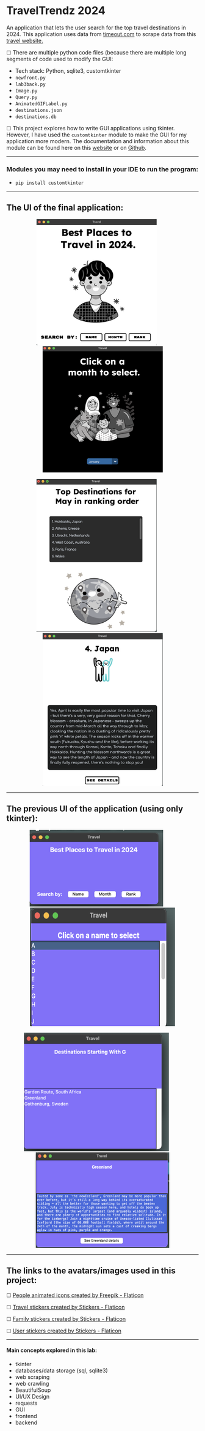# TravelTrendz 2024

An application that lets the user search for the top travel destinations in 2024. This application uses data from [timeout.com](https://www.timeout.com/) to scrape data from this [travel website.](https://www.timeout.com/things-to-do/best-places-to-travel)

&#9744; There are multiple python code files (because there are multiple long segments of code used to modify the GUI: 
- Tech stack: Python, sqlite3, customtkinter
- `newfront.py`
- `lab3back.py`
- `Image.py`
- `Query.py`
- `AnimatedGIFLabel.py`
- `destinations.json`
- `destinations.db`

&#9744; This project explores how to write GUI applications using tkinter. However, I have used the `customtkinter` module to make the GUI for my application more modern. The documentation and information about this module can be found here on this [website](https://customtkinter.tomschimansky.com/) or on [Github](https://github.com/TomSchimansky/CustomTkinter).

----------
### Modules you may need to install in your IDE to run the program:
- `pip install customtkinter`

----------
## The UI of the final application:

<p align="center">
  <img src="https://github.com/ShamitaGoyal/lab3-project/blob/main/lab3-imgs/pg1.png" width="315" height="330"/>
&nbsp; &nbsp; &nbsp; &nbsp;
  <img src="https://github.com/ShamitaGoyal/lab3-project/blob/main/lab3-imgs/pg2.png" width="315" height="330"/>
</p>

<p align="center">
  <img src="https://github.com/ShamitaGoyal/lab3-project/blob/main/lab3-imgs/pg3.png" width="315" height="400"/>
&nbsp; &nbsp; &nbsp; &nbsp;
  <img src="https://github.com/ShamitaGoyal/lab3-project/blob/main/png/gif.png" width="315" height="400"/>
</p>

----------
## The previous UI of the application (using only tkinter):
<p align="center">
  <img src="https://github.com/ShamitaGoyal/lab3-project/blob/main/lab3-imgs/win1.png" width="350" height="200"/>
&nbsp; &nbsp; &nbsp; &nbsp;
  <img src="https://github.com/ShamitaGoyal/lab3-project/blob/main/lab3-imgs/win2.png" width="380" height="310"/>
</p>

<p align="center">
  <img src="https://github.com/ShamitaGoyal/lab3-project/blob/main/lab3-imgs/win3.png" width="380" height="310"/>
&nbsp; &nbsp; &nbsp; &nbsp;
  <img src="https://github.com/ShamitaGoyal/lab3-project/blob/main/lab3-imgs/win4.png" width="350" height="250"/>
</p>

----------

## The links to the avatars/images used in this project:

&#9744; <a href="https://www.flaticon.com/free-animated-icons/people" title="people animated icons">People animated icons created by Freepik - Flaticon</a>

&#9744; <a href="https://www.flaticon.com/free-stickers/travel" title="travel stickers">Travel stickers created by Stickers - Flaticon</a>

&#9744; <a href="https://www.flaticon.com/free-stickers/family" title="family stickers">Family stickers created by Stickers - Flaticon</a>

&#9744; <a href="https://www.flaticon.com/free-stickers/user" title="user stickers">User stickers created by Stickers - Flaticon</a>

----------

#### <p>Main concepts explored in this lab:</p>
- tkinter
- databases/data storage (sql, sqlite3)
- web scraping
- web crawling
- BeautifulSoup
- UI/UX Design
- requests
- GUI
- frontend
- backend


